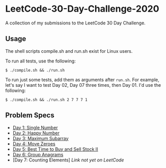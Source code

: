 # LeetCode-30-Day-Challenge-2020
A collection of my submissions to the LeetCode 30 Day Challenge.

## Usage
The shell scripts compile.sh and run.sh exist for Linux users.

To run all tests, use the following:

`$ ./compile.sh && ./run.sh`

To run just some tests, add them as arguments after `run.sh`. For example, let's say I want to test Day 02, Day 07 three times, then Day 01. I'd use the following:

`$ ./compile.sh && ./run.sh 2 7 7 7 1`

## Problem Specs

* [Day 1: Single Number](https://leetcode.com/problems/single-number/)
* [Day 2: Happy Number](https://leetcode.com/problems/happy-number/)
* [Day 3: Maximum Subarray](https://leetcode.com/problems/maximum-subarray/)
* [Day 4: Move Zeroes](https://leetcode.com/problems/move-zeroes/)
* [Day 5: Best Time to Buy and Sell Stock II](https://leetcode.com/problems/best-time-to-buy-and-sell-stock-ii/)
* [Day 6: Group Anagrams](https://leetcode.com/problems/group-anagrams/)
* [Day 7: Counting Elements] _Link not yet on LeetCode_
